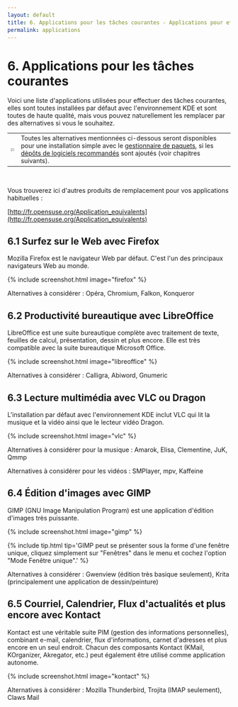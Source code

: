 ```yaml
---
layout: default
title: 6. Applications pour les tâches courantes - Applications pour effectuer les tâches les plus courantes
permalink: applications
---
```


# 6. Applications pour les tâches courantes

Voici une liste d'applications utilisées pour effectuer des tâches courantes, elles sont toutes installées par défaut avec l'environnement KDE et sont toutes de haute qualité, mais vous pouvez naturellement les remplacer par des alternatives si vous le souhaitez.

<div class="tip">
<table>
<tbody>
<tr>
<td><img src="images/pics/tip.png" alt="tip" /></td>
<td>Toutes les alternatives mentionnées ci-dessous seront disponibles pour une installation simple avec le <a href="installpackage.php">gestionnaire de paquets</a>, si les <a href="repositories.php">dépôts de logiciels recommandés</a> sont ajoutés (voir chapitres suivants).</td>
</tr>
</tbody>
</table>
</div><br />

Vous trouverez ici d'autres produits de remplacement pour vos applications habituelles :

[http://fr.opensuse.org/Application_equivalents](http://fr.opensuse.org/Application_equivalents)

## 6.1 Surfez sur le Web avec Firefox

Mozilla Firefox est le navigateur Web par défaut. C'est l'un des principaux navigateurs Web au monde.

{% include screenshot.html image="firefox" %}

Alternatives à considérer : Opéra, Chromium, Falkon, Konqueror

## 6.2 Productivité bureautique avec LibreOffice

LibreOffice est une suite bureautique complète avec traitement de texte, feuilles de calcul, présentation, dessin et plus encore. Elle est très compatible avec la suite bureautique Microsoft Office.

{% include screenshot.html image="libreoffice" %}

Alternatives à considérer : Calligra, Abiword, Gnumeric

## 6.3 Lecture multimédia avec VLC ou Dragon

L'installation par défaut avec l'environnement KDE inclut VLC qui lit la musique et la vidéo ainsi que le lecteur vidéo Dragon.

{% include screenshot.html image="vlc" %}

Alternatives à considérer pour la musique : Amarok, Elisa, Clementine, JuK, Qmmp

Alternatives à considérer pour les vidéos : SMPlayer, mpv, Kaffeine

## 6.4 Édition d'images avec GIMP

GIMP (GNU Image Manipulation Program) est une application d'édition d'images très puissante.

{% include screenshot.html image="gimp" %}

{% include tip.html tip='GIMP peut se présenter sous la forme d'une fenêtre unique, cliquez simplement sur "Fenêtres" dans le menu et cochez l'option "Mode Fenêtre unique".' %}

Alternatives à considérer : Gwenview (édition très basique seulement), Krita (principalement une application de dessin/peinture)

## 6.5 Courriel, Calendrier, Flux d'actualités et plus encore avec Kontact

Kontact est une véritable suite PIM (gestion des informations personnelles), combinant e-mail, calendrier, flux d'informations, carnet d'adresses et plus encore en un seul endroit. Chacun des composants Kontact (KMail, KOrganizer, Akregator, etc.) peut également être utilisé comme application autonome.

{% include screenshot.html image="kontact" %}

Alternatives à considérer : Mozilla Thunderbird, Trojita (IMAP seulement), Claws Mail
